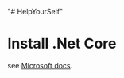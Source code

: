 "# HelpYourSelf" 

# Install .Net Core

see [Microsoft docs](https://www.microsoft.com/net/learn/get-started/linux/centos).

